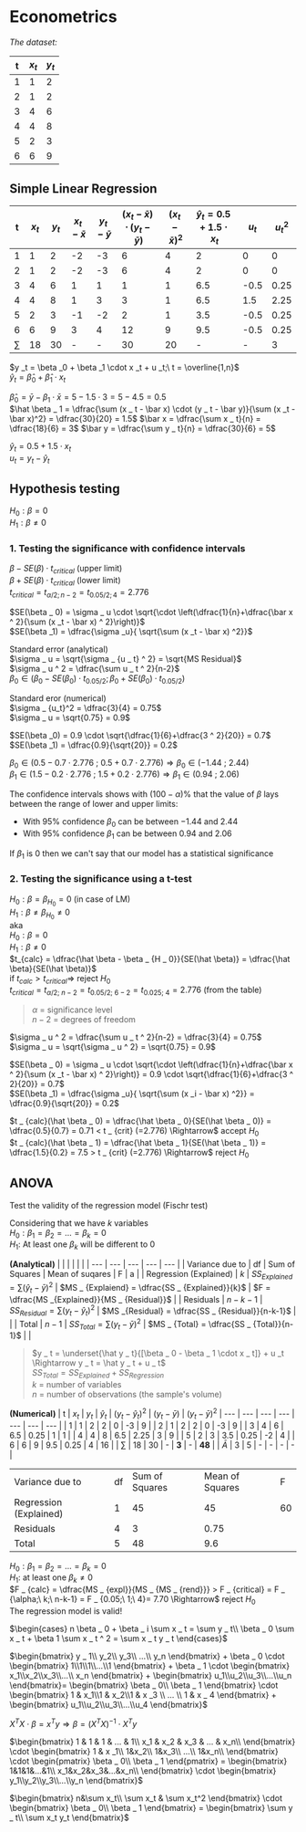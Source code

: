 # Econometrics

_The dataset:_

| t   | $x _t$ | $y _ t$ |
| --- | ------ | ------- |
| 1   | 1      | 2       |
| 2   | 1      | 2       |
| 3   | 4      | 6       |
| 4   | 4      | 8       |
| 5   | 2      | 3       |
| 6   | 6      | 9       |

## Simple Linear Regression

| t      | $x _t$ | $y _ t$ | $x _t - \bar x$ | $y _t - \bar y$ | $(x _t - \bar x) \cdot (y _t - \bar y)$ | $(x _t - \bar x) ^ 2$ | $\hat y _t = 0.5 + 1.5 \cdot x _t$ | $u _ t$ | $u _ t ^ 2$ |
| ------ | ------ | ------- | --------------- | --------------- | --------------------------------------- | --------------------- | ---------------------------------- | ------- | ----------- |
| 1      | 1      | 2       | -2              | -3              | 6                                       | 4                     | 2                                  | 0       | 0           |
| 2      | 1      | 2       | -2              | -3              | 6                                       | 4                     | 2                                  | 0       | 0           |
| 3      | 4      | 6       | 1               | 1               | 1                                       | 1                     | 6.5                                | -0.5    | 0.25        |
| 4      | 4      | 8       | 1               | 3               | 3                                       | 1                     | 6.5                                | 1.5     | 2.25        |
| 5      | 2      | 3       | -1              | -2              | 2                                       | 1                     | 3.5                                | -0.5    | 0.25        |
| 6      | 6      | 9       | 3               | 4               | 12                                      | 9                     | 9.5                                | -0.5    | 0.25        |
| $\sum$ | 18     | 30      | -               | -               | 30                                      | 20                    | -                                  | -       | 3           |

$y _t = \beta _0 + \beta _1 \cdot x _t + u _t;\ t = \overline{1,n}$  
$\hat y _t =\hat \beta _ 0 + \hat \beta _1 \cdot x _t$

$\hat \beta _ 0 = \bar y - \beta _ 1 \cdot \bar x = 5 - 1.5 \cdot 3 = 5 - 4.5 = 0.5$  
$\hat \beta _ 1 = \dfrac{\sum (x _ t - \bar x) \cdot (y _ t - \bar y)}{\sum (x _t - \bar x)^2} = \dfrac{30}{20} = 1.5$
$\bar x = \dfrac{\sum x _ t}{n} = \dfrac{18}{6} = 3$
$\bar y = \dfrac{\sum y _ t}{n} = \dfrac{30}{6} = 5$

$\hat y _t = 0.5 + 1.5 \cdot x _t$  
$u _t = y _t - \hat y _ t$

## Hypothesis testing

$H _0: \beta = 0$  
$H _1: \beta \not = 0$

### 1. Testing the significance with confidence intervals

$\beta - SE(\beta) \cdot t_{critical}$ (upper limit)  
$\beta + SE(\beta) \cdot t_{critical}$ (lower limit)  
$t_{critical} = t _ {\alpha / 2;n-2} = t _ {0.05/2;4} = 2.776$

$SE(\beta _ 0) = \sigma _ u \cdot \sqrt{\cdot \left(\dfrac{1}{n}+\dfrac{\bar x ^ 2}{\sum (x _t - \bar x) ^ 2}\right)}$  
$SE(\beta _1) = \dfrac{\sigma _u}{ \sqrt{\sum (x _t - \bar x) ^2}}$

Standard error (analytical)  
$\sigma _ u = \sqrt{\sigma _ {u _ t} ^ 2} = \sqrt{MS Residual}$  
$\sigma _ u ^ 2 = \dfrac{\sum u _ t ^ 2}{n-2}$  
$\beta _ 0 \in ( \beta _0 - SE(\beta _0) \cdot t _ {0.05/2}; \beta _0 + SE(\beta _0) \cdot t _ {0.05/2})$

Standard eror (numerical)  
$\sigma _ {u_t}^2 = \dfrac{3}{4} = 0.75$  
$\sigma _ u = \sqrt{0.75} = 0.9$

$SE(\beta _0) = 0.9 \cdot \sqrt{\dfrac{1}{6}+\dfrac{3 ^ 2}{20}} = 0.7$  
$SE(\beta _1) = \dfrac{0.9}{\sqrt{20}} = 0.2$

$\beta _ 0 \in (0.5 - 0.7 \cdot 2.776\ ;\ 0.5 + 0.7 \cdot 2.776) \Rightarrow \beta _0 \in (-1.44\ ;\ 2.44)$  
$\beta _ 1 \in (1.5 - 0.2 \cdot 2.776\ ;\ 1.5 + 0.2 \cdot 2.776) \Rightarrow \beta _1 \in (0.94\ ;\ 2.06)$

The confidence intervals shows with $(100 - \alpha)\%$ that the value of $\beta$ lays between the range of lower and upper limits:

-   With 95% confidence $\beta _ 0$ can be between $-1.44$ and $2.44$
-   With 95% confidence $\beta _ 1$ can be between $0.94$ and $2.06$

If $\beta _ 1$ is 0 then we can't say that our model has a statistical significance

### 2. Testing the significance using a t-test

$H _ 0: \beta = \beta _ {H _ 0} = 0$ (in case of LM)  
$H _ 1: \beta \ne \beta _ {H _ 0} \ne 0$  
aka  
$H _ 0: \beta = 0$  
$H _ 1: \beta \ne 0$  
$t_{calc} = \dfrac{\hat \beta - \beta _ {H _ 0}}{SE(\hat \beta)} = \dfrac{\hat \beta}{SE(\hat \beta)}$  
if $t _{calc} > t_{critical} \Rightarrow$ reject $H _ 0$  
$t _ {critical} = t _ {\alpha/2;\ n-2} = t _ {0.05/2;\ 6-2} = t _ {0.025;\ 4} = 2.776$ (from the table)

> $\alpha$ = significance level  
> $n-2$ = degrees of freedom

$\sigma _ u ^ 2 = \dfrac{\sum u _ t ^ 2}{n-2} = \dfrac{3}{4} = 0.75$  
$\sigma _ u = \sqrt{\sigma _ u ^ 2} = \sqrt{0.75} = 0.9$

$SE(\beta _ 0) = \sigma _ u \cdot \sqrt{\cdot \left(\dfrac{1}{n}+\dfrac{\bar x ^ 2}{\sum (x _t - \bar x) ^ 2}\right)} = 0.9 \cdot \sqrt{\dfrac{1}{6}+\dfrac{3 ^ 2}{20}} = 0.7$  
$SE(\beta _1) = \dfrac{\sigma _u}{ \sqrt{\sum (x _i - \bar x) ^2}} = \dfrac{0.9}{\sqrt{20}} = 0.2$

$t _ {calc}(\hat \beta _ 0) = \dfrac{\hat \beta _ 0}{SE(\hat \beta _ 0)} = \dfrac{0.5}{0.7} = 0.71 < t _ {crit} (=2.776) \Rightarrow$ accept $H _0$  
$t _ {calc}(\hat \beta _ 1) = \dfrac{\hat \beta _ 1}{SE(\hat \beta _ 1)} = \dfrac{1.5}{0.2} = 7.5 > t _ {crit} (=2.776) \Rightarrow$ reject $H _ 0$

## ANOVA

Test the validity of the regression model (Fischr test)

Considering that we have $k$ variables  
$H _ 0: \beta _ 1 = \beta _ 2 = \dotsc = \beta _ k = 0$  
$H _ 1:$ At least one $\beta _ k$ will be different to $0$

**(Analytical)**
| | | | | |
| --- | --- | --- | --- | --- |
| Variance due to | df | Sum of Squares | Mean of suqares | F | a |
| Regression (Explained) | $k$ | $SS _{Explained} = \sum (\hat y _ t - \bar y)^2$ | $MS _ {Explaiend} = \dfrac{SS _ {Explained}}{k}$ | $F = \dfrac{MS _{Explained}}{MS _ {Residual}}$ |
| Residuals | $n-k - 1$ | $SS _ {Residual} = \sum (y _ t - \hat y _ t)^2$ | $MS _{Residual} = \dfrac{SS _ {Residual}}{n-k-1}$ | |
| Total | $n-1$ | $SS _ {Total} = \sum (y _ t - \bar y) ^2$ | $MS _ {Total} = \dfrac{SS _ {Total}}{n-1}$ | |

> $y _ t = \underset{\hat y _ t}{[\beta _ 0 - \beta _ 1 \cdot x _ t]} + u _t \Rightarrow y _ t = \hat y _ t + u _ t$  
> $SS _ {Total} = SS _ {Explained} + SS _ {Regression}$  
> $k$ = number of variables  
> $n$ = number of observations (the sample's volume)

**(Numerical)**
| t | $x _t$ | $y _ t$ | $\hat y _t$ | $(y _ t - \hat y _ t) ^ 2$ | $( y _ t - \bar y)$ | $(y _ t - \bar y)^2$
| --- | --- | --- | --- | --- | --- | --- |
| 1 | 1 | 2 | 2 | 0 | -3 | 9 |
| 2 | 1 | 2 | 2 | 0 | -3 | 9 |
| 3 | 4 | 6 | 6.5 | 0.25 | 1 | 1 |
| 4 | 4 | 8 | 6.5 | 2.25 | 3 | 9 |
| 5 | 2 | 3 | 3.5 | 0.25 | -2 | 4 |
| 6 | 6 | 9 | 9.5 | 0.25 | 4 | 16 |
| $\sum$ | 18 | 30 | - | **3** | - | **48** |
| $\bar A$ | 3 | 5 | - | - | - | - |

|                        |     |                |                 |     |
| ---------------------- | --- | -------------- | --------------- | --- |
| Variance due to        | df  | Sum of Squares | Mean of Squares | F   |
| Regression (Explained) | 1   | 45             | 45              | 60  |
| Residuals              | 4   | 3              | 0.75            |
| Total                  | 5   | 48             | 9.6             |

$H _ 0: \beta _1 = \beta_2 = ... = \beta _ k = 0$  
$H _ 1:$ at least one $\beta _ k \not = 0$  
$F _ {calc} = \dfrac{MS _ {expl}}{MS _ {MS _ {rend}}} > F _ {critical} = F _ {\alpha;\ k;\ n-k-1} = F _ {0.05;\ 1;\ 4}= 7.70 \Rightarrow$ reject $H _ 0$  
The regression model is valid!

$\begin{cases}
    n \beta _ 0 + \beta _ i \sum x _ t = \sum y _ t\\
    \beta _ 0 \sum x _ t + \beta 1 \sum x _ t ^ 2 = \sum x _ t y _ t
\end{cases}$

$\begin{bmatrix}
    y _ 1\\
    y_2\\
    y_3\\
    ...\\
    y_n
\end{bmatrix} + \beta _ 0 \cdot
\begin{bmatrix}
1\\1\\1\\...\\1
\end{bmatrix} + \beta _ 1 \cdot
\begin{bmatrix}
x_1\\x_2\\x_3\\...\\ x_n
\end{bmatrix} + 
\begin{bmatrix}
u_1\\u_2\\u_3\\...\\u_n
\end{bmatrix}=
\begin{bmatrix}
\beta _ 0\\ \beta _ 1
\end{bmatrix} \cdot
\begin{bmatrix}
1 & x_1\\1 & x_2\\1 & x _3 \\ ... \\ 1 & x _ 4
\end{bmatrix} + 
\begin{bmatrix}
u_1\\u_2\\u_3\\...\\u_4
\end{bmatrix}$

$X ^ T X \cdot \beta = x ^ T y \Rightarrow \beta = (X ^ T X)^{-1}\cdot X^Ty$

$\begin{bmatrix}
    1 & 1 & 1 & ... & 1\\
    x_1 & x_2 & x_3 & ... & x_n\\
\end{bmatrix} \cdot
\begin{bmatrix}
    1 & x _1\\
    1&x_2\\
    1&x_3\\
    ...\\
    1&x_n\\
\end{bmatrix} \cdot
\begin{pmatrix}
    \beta _ 0\\ \beta _ 1
\end{pmatrix} =
\begin{bmatrix}
    1&1&1&...&1\\
    x_1&x_2&x_3&...&x_n\\
\end{bmatrix} \cdot
\begin{bmatrix}
    y_1\\y_2\\y_3\\...\\y_n
\end{bmatrix}$

$\begin{bmatrix}
    n&\sum x_t\\
    \sum x_t & \sum x_t^2
\end{bmatrix} \cdot
\begin{bmatrix}
    \beta _ 0\\ \beta _ 1
\end{bmatrix} =
\begin{bmatrix}
    \sum y _ t\\ \sum x_t y_t
\end{bmatrix}$

